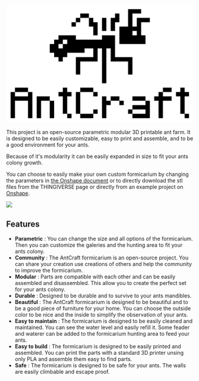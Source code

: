 ![](img/logo.png)

This project is an open-source parametric modular 3D printable ant farm.
It is designed to be easily customizable, easy to print and assemble, and to be a good environment for your ants.

Because of it's modularity it can be easily expanded in size to fit your ants colony growth.

You can choose to easily make your own custom formicarium by changing the parameters in <a href="https://cad.onshape.com/documents/d7ddd3ac884f473f8009b440/w/5948ea134c8dfe00e7d1d0a3/e/03ab3f3200ff395ac19bfa24?renderMode=0&uiState=66e00d7f8beaf323cb183237">the Onshape document</a> or to directly download the stl files from the THINGIVERSE page or directly from an example project on <a href="https://cad.onshape.com/documents/d7ddd3ac884f473f8009b440/w/5948ea134c8dfe00e7d1d0a3/e/03ab3f3200ff395ac19bfa24?renderMode=0&uiState=66e00d7f8beaf323cb183237">Onshape</a>.

![](img/starter_kit.png)

## Features

- **Parametric** : You can change the size and all options of the formicarium. Then you can customize the galeries and the hunting area to fit your ants colony.
- **Community** : The AntCraft formicarium is an open-source project. You can share your creation use creations of others and help the community to improve the formicarium.
- **Modular** : Parts are compatible with each other and can be easily assembled and disassembled. This allow you to create the perfect set for your ants colony.
- **Durable** : Designed to be durable and to survive to your ants mandibles.
- **Beautiful** : The AntCraft formicarium is designed to be beautiful and to be a good piece of furniture for your home. You can choose the outside color to be nice and the inside to simplify the observation of your ants.
- **Easy to maintain** : The formicarium is designed to be easily cleaned and maintained. You can see the water level and easily refill it. Some feader and waterer can be added to the formicarium hunting area to feed your ants.
- **Easy to build** : The formicarium is designed to be easily printed and assembled. You can print the parts with a standard 3D printer unsing only PLA and assemble them easy to find parts.
- **Safe** : The formicarium is designed to be safe for your ants. The walls are easily climbable and escape proof.
